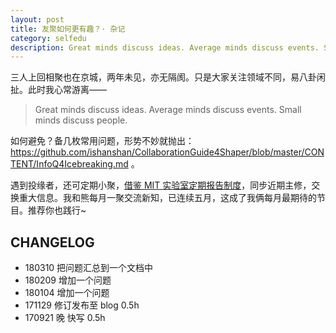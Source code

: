 ```yaml
---
layout: post
title: 友聚如何更有趣？· 杂记
category: selfedu
description: Great minds discuss ideas. Average minds discuss events. Small minds discuss people.
---
```


三人上回相聚也在京城，两年未见，亦无隔阂。只是大家关注领域不同，易八卦闲扯。此时我心常游离——

>Great minds discuss ideas. Average minds discuss events. Small minds discuss people.

如何避免？备几枚常用问题，形势不妙就抛出：https://github.com/ishanshan/CollaborationGuide4Shaper/blob/master/CONTENT/InfoQ4Icebreaking.md 。


遇到投缘者，还可定期小聚，[借鉴 MIT 实验室定期报告制度](http://joinwee.com/discuss/275/)，同步近期主修，交换重大信息。我和熊每月一聚交流新知，已连续五月，这成了我俩每月最期待的节目。推荐你也践行~



## CHANGELOG

- 180310 把问题汇总到一个文档中
- 180209 增加一个问题
- 180104 增加一个问题
- 171129 修订发布至 blog 0.5h
- 170921 晚 快写 0.5h


